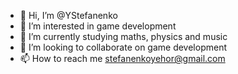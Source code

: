 - 👋 Hi, I’m @YStefanenko
- 👀 I’m interested in game development
- 🌱 I’m currently studying maths, physics and music
- 💞️ I’m looking to collaborate on game development
- 📫 How to reach me stefanenkoyehor@gmail.com

<!---
YStefanenko/YStefanenko is a ✨ special ✨ repository because its `README.md` (this file) appears on your GitHub profile.
You can click the Preview link to take a look at your changes.
--->

